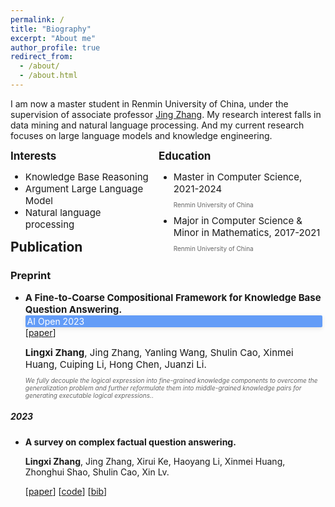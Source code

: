 ```yaml
---
permalink: /
title: "Biography"
excerpt: "About me"
author_profile: true
redirect_from: 
  - /about/
  - /about.html
---
```


I am now a master student in Renmin University of China, under the supervision of associate professor [Jing Zhang](https://xiaojingzi.github.io/). My research interest falls in data mining and natural language processing. And my current research focuses on large language models and knowledge engineering.

<div class="row">
	<div style="width:45%;float:left;">
		<div style="font-size:17px;font-weight:bold;">Interests</div>
		<ul class="ul-interests mb-0">
			<li style="font-size:15px;">Knowledge Base Reasoning</li>
			<li style="font-size:15px;">Argument Large Language Model</li>
			<li style="font-size:15px;">Natural language processing</li>
		</ul>
	</div><div style="width:53%;float:right;">
		<div style="font-size:17px;font-weight:bold;">Education</div>
		<ul class="ul-edu fa-ul mb-0">
			<li>
				<i class="fa-li fas fa-graduation-cap"></i>
				<div class="description" >
					<p style="font-size:15px;margin:0rem;">Master in Computer Science, 2021-2024</p>
					<p style="font-size:10px;color:rgba(0,0,0,.6)">Renmin University of China</p>
				</div>
			</li>
			<li>
				<i class="fa-li fas fa-graduation-cap"></i>
				<div class="description" >
					<p style="font-size:15px;margin:0rem;">Major in Computer Science &amp; Minor in Mathematics, 2017-2021</p>
					<p style="font-size:10px;color:rgba(0,0,0,.6)">Renmin University of China</p>
				</div>
			</li>
		</ul>
	</div>
</div>
</br>
<style>
.span{
    color: #fff;
    background-color:rgba(48, 125, 246, 0.75);
    border-radius: 0.125rem;
    box-shadow: 0 2px 5px 0 rgba(0,0,0,0.06), 0 2px 10px 0 rgba(0,0,0,0.06);
    padding: 0.05em 0.2em;
    margin-right: 5px;
}
</style>
<div>
<h2>Publication</h2>
<h3>Preprint</h3>
<ul>
    <li>
        <p style="font-size:15px;margin:0rem;"><strong>A Fine-to-Coarse Compositional Framework for Knowledge Base Question Answering.</strong><div class="span">AI Open 2023</div>[<a href="https://arxiv.org/pdf/2305.08845" target="_blank">paper</a>]</p>
        <p style="font-size:15px;margin:0rem;"><strong>Lingxi Zhang</strong>, Jing Zhang, Yanling Wang, Shulin Cao, Xinmei Huang, Cuiping Li, Hong Chen, Juanzi Li.</p>
        <p style="font-size:10px;color:rgba(0,0,0,.6)">
          <i>We fully decouple the logical expression into fine-grained knowledge components to overcome the generalization problem and further reformulate them into middle-grained knowledge pairs for generating executable logical expressions.</i>.
          <br>
      	</p>
    </li>
</ul>
<h5>2023</h5>
<ul>
    <li>
        <p><strong>A survey on complex factual question answering.</strong></p>
        <p><strong>Lingxi Zhang</strong>, Jing Zhang, Xirui Ke, Haoyang Li, Xinmei Huang, Zhonghui Shao, Shulin Cao, Xin Lv.</p>
        <p>
          [<a href="https://arxiv.org/pdf/2210.12316" target="_blank">paper</a>]
          [<a href="https://github.com/RUCAIBox/VQ-Rec" target="_blank">code</a>]
          [<a href="#" data-toggle="collapse" data-target="#hou2022vqrec">bib</a>]
            <br>
        </p>
    </li>
</ul>
</div>

